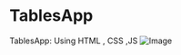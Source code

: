 # TablesApp
TablesApp: Using HTML , CSS ,JS
![Image](https://github.com/user-attachments/assets/2fc8a1d8-172a-4a87-bf3a-198e8b74e9cd)
